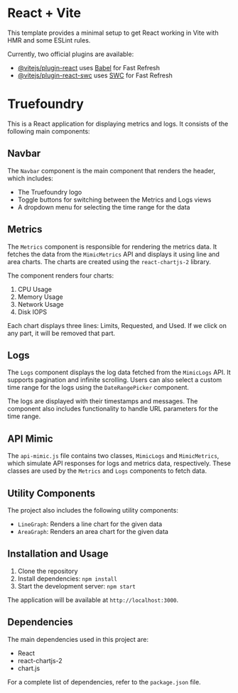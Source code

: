 # React + Vite

This template provides a minimal setup to get React working in Vite with HMR and some ESLint rules.

Currently, two official plugins are available:

- [@vitejs/plugin-react](https://github.com/vitejs/vite-plugin-react/blob/main/packages/plugin-react/README.md) uses [Babel](https://babeljs.io/) for Fast Refresh
- [@vitejs/plugin-react-swc](https://github.com/vitejs/vite-plugin-react-swc) uses [SWC](https://swc.rs/) for Fast Refresh

# Truefoundry 

This is a React application for displaying metrics and logs. It consists of the following main components:

## Navbar

The `Navbar` component is the main component that renders the header, which includes:

- The Truefoundry logo
- Toggle buttons for switching between the Metrics and Logs views
- A dropdown menu for selecting the time range for the data

## Metrics

The `Metrics` component is responsible for rendering the metrics data. It fetches the data from the `MimicMetrics` API and displays it using line and area charts. The charts are created using the `react-chartjs-2` library.

The component renders four charts:

1. CPU Usage
2. Memory Usage
3. Network Usage
4. Disk IOPS

Each chart displays three lines: Limits, Requested, and Used. If we click on any part, it will be removed that part. 

## Logs

The `Logs` component displays the log data fetched from the `MimicLogs` API. It supports pagination and infinite scrolling. Users can also select a custom time range for the logs using the `DateRangePicker` component.

The logs are displayed with their timestamps and messages. The component also includes functionality to handle URL parameters for the time range.

## API Mimic

The `api-mimic.js` file contains two classes, `MimicLogs` and `MimicMetrics`, which simulate API responses for logs and metrics data, respectively. These classes are used by the `Metrics` and `Logs` components to fetch data.

## Utility Components

The project also includes the following utility components:

- `LineGraph`: Renders a line chart for the given data
- `AreaGraph`: Renders an area chart for the given data

## Installation and Usage

1. Clone the repository
2. Install dependencies: `npm install`
3. Start the development server: `npm start`

The application will be available at `http://localhost:3000`.

## Dependencies

The main dependencies used in this project are:

- React
- react-chartjs-2
- chart.js

For a complete list of dependencies, refer to the `package.json` file.
